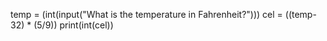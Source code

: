 temp = (int(input("What is the temperature in Fahrenheit?")))
cel = ((temp-32) * (5/9))
print(int(cel))
